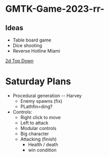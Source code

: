 # GMTK-Game-2023-rr-


## Ideas 
- Table board game
- Dice shooting
- Reverse Hotline Miami

<ins> 2d Top Down </ins> 

# Saturday Plans
- Procedural generation -- Harvey
   - Enemy spawns (fix)
   - PLathfin=ding?
- Controls:
  - Right click to move
  - Left to attack
  - Modular controls
  - Big character
  - Attacking (finish)
     - Health / death
     - win condition
    
